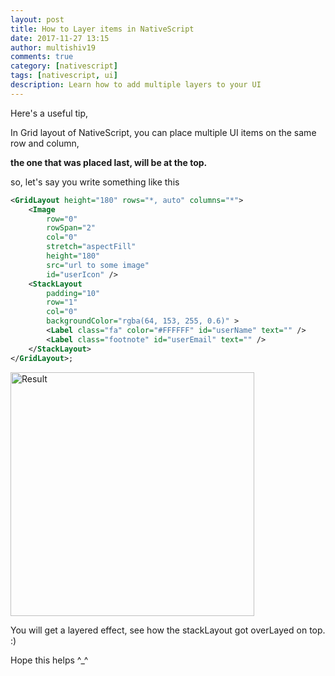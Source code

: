 ```yaml
---
layout: post
title: How to Layer items in NativeScript
date: 2017-11-27 13:15
author: multishiv19
comments: true
category: [nativescript]
tags: [nativescript, ui]
description: Learn how to add multiple layers to your UI
---
```


Here's a useful tip,

In Grid layout of NativeScript, you can place multiple UI items on the same row
and column,

**the one that was placed last, will be at the top.**

so, let's say you write something like this

```xml
<GridLayout height="180" rows="*, auto" columns="*">
    <Image
        row="0"
        rowSpan="2"
        col="0"
        stretch="aspectFill"
        height="180"
        src="url to some image"
        id="userIcon" />
    <StackLayout
        padding="10"
        row="1"
        col="0"
        backgroundColor="rgba(64, 153, 255, 0.6)" >
        <Label class="fa" color="#FFFFFF" id="userName" text="" />
        <Label class="footnote" id="userEmail" text="" />
    </StackLayout>
</GridLayout>;
```

<img src="https://discourse-cdn-sjc2.com/standard14/uploads/nativescript/original/2X/e/eaba6ed9929f9dee1c2f8796e64660e0cba57970.jpeg" alt="Result" width="390" />

You will get a layered effect, see how the stackLayout got overLayed on top. :)

Hope this helps ^_^
